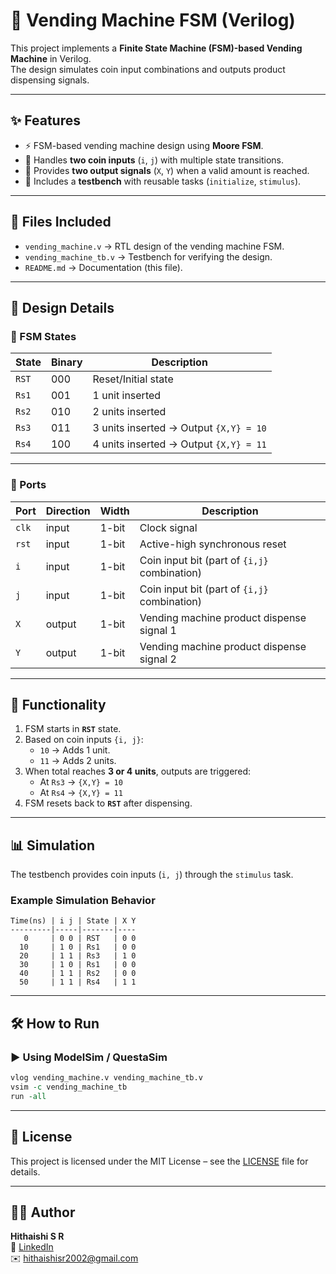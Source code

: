 # 🥤 Vending Machine FSM (Verilog)

This project implements a **Finite State Machine (FSM)-based Vending Machine** in Verilog.  
 The design simulates coin input combinations and outputs product dispensing signals.

---

## ✨ Features

- ⚡ FSM-based vending machine design using **Moore FSM**.
- 🔄 Handles **two coin inputs** (`i`, `j`) with multiple state transitions.
- 🎁 Provides **two output signals** (`X`, `Y`) when a valid amount is reached.
- 🧪 Includes a **testbench** with reusable tasks (`initialize`, `stimulus`).

---

## 📂 Files Included

- `vending_machine.v` → RTL design of the vending machine FSM.
- `vending_machine_tb.v` → Testbench for verifying the design.
- `README.md` → Documentation (this file).

---

## 🧩 Design Details

### 🔹 FSM States

| State | Binary | Description                            |
| ----- | ------ | -------------------------------------- |
| `RST` | 000    | Reset/Initial state                    |
| `Rs1` | 001    | 1 unit inserted                        |
| `Rs2` | 010    | 2 units inserted                       |
| `Rs3` | 011    | 3 units inserted → Output `{X,Y} = 10` |
| `Rs4` | 100    | 4 units inserted → Output `{X,Y} = 11` |

---

### 🔹 Ports

| Port  | Direction | Width | Description                                  |
| ----- | --------- | ----- | -------------------------------------------- |
| `clk` | input     | 1-bit | Clock signal                                 |
| `rst` | input     | 1-bit | Active-high synchronous reset                |
| `i`   | input     | 1-bit | Coin input bit (part of `{i,j}` combination) |
| `j`   | input     | 1-bit | Coin input bit (part of `{i,j}` combination) |
| `X`   | output    | 1-bit | Vending machine product dispense signal 1    |
| `Y`   | output    | 1-bit | Vending machine product dispense signal 2    |

---

## 🔹 Functionality

1. FSM starts in **`RST`** state.
2. Based on coin inputs `{i, j}`:
   - `10` → Adds 1 unit.
   - `11` → Adds 2 units.
3. When total reaches **3 or 4 units**, outputs are triggered:
   - At `Rs3` → `{X,Y} = 10`
   - At `Rs4` → `{X,Y} = 11`
4. FSM resets back to **`RST`** after dispensing.

---

## 📊 Simulation

The testbench provides coin inputs (`i, j`) through the `stimulus` task.

### Example Simulation Behavior

```text
Time(ns) | i j | State | X Y
---------|-----|-------|----
   0     | 0 0 | RST   | 0 0
  10     | 1 0 | Rs1   | 0 0
  20     | 1 1 | Rs3   | 1 0
  30     | 1 0 | Rs1   | 0 0
  40     | 1 1 | Rs2   | 0 0
  50     | 1 1 | Rs4   | 1 1
```

---

## 🛠️ How to Run

### ▶️ Using ModelSim / QuestaSim

```tcl
vlog vending_machine.v vending_machine_tb.v
vsim -c vending_machine_tb
run -all
```

---

## 🔹 License

This project is licensed under the MIT License – see the [LICENSE](../LICENSE) file for details.

---

## 👨‍💻 Author

**Hithaishi S R**  
 🔗 [LinkedIn](https://www.linkedin.com/in/hithaishisr)  
 ✉️ hithaishisr2002@gmail.com